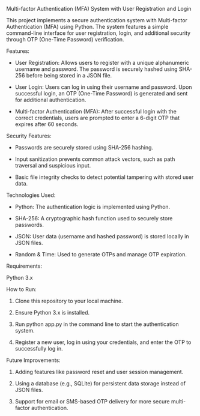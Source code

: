 Multi-factor Authentication (MFA) System with User Registration and Login

This project implements a secure authentication system with Multi-factor Authentication (MFA) using Python. The system features a simple command-line interface for user registration, login, and additional security through OTP (One-Time Password) verification.

Features:
- User Registration: Allows users to register with a unique alphanumeric username and password. The password is securely hashed using SHA-256 before being stored in a JSON file.

- User Login: Users can log in using their username and password. Upon successful login, an OTP (One-Time Password) is generated and sent for additional authentication.

- Multi-factor Authentication (MFA): After successful login with the correct credentials, users are prompted to enter a 6-digit OTP that expires after 60 seconds.

Security Features:

- Passwords are securely stored using SHA-256 hashing.

- Input sanitization prevents common attack vectors, such as path traversal and suspicious input.

- Basic file integrity checks to detect potential tampering with stored user data.

Technologies Used:

- Python: The authentication logic is implemented using Python.

- SHA-256: A cryptographic hash function used to securely store passwords.

- JSON: User data (username and hashed password) is stored locally in JSON files.

- Random & Time: Used to generate OTPs and manage OTP expiration.

Requirements:

Python 3.x

How to Run:

1. Clone this repository to your local machine.

2. Ensure Python 3.x is installed.

3. Run python app.py in the command line to start the authentication system.

4. Register a new user, log in using your credentials, and enter the OTP to successfully log in.

Future Improvements:

1. Adding features like password reset and user session management.

2. Using a database (e.g., SQLite) for persistent data storage instead of JSON files.

3. Support for email or SMS-based OTP delivery for more secure multi-factor authentication.

